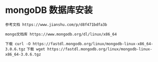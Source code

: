 # mongoDB 数据库安装
`参考文档 https://www.jianshu.com/p/d8f471bdfa3b`

`mongo文档库 https://www.mongodb.org/dl/linux/x86_64`

`下载 curl -O https://fastdl.mongodb.org/linux/mongodb-linux-x86_64-3.0.6.tgz`
`下载 wget https://fastdl.mongodb.org/linux/mongodb-linux-x86_64-3.0.6.tgz`
``
``
``
``
``
``